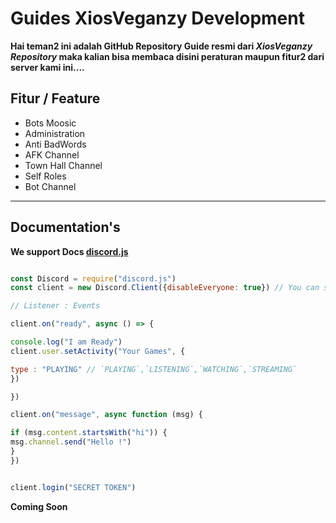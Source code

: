 # Guides XiosVeganzy Development

**Hai teman2 ini adalah GitHub Repository Guide resmi dari _XiosVeganzy Repository_
maka kalian bisa membaca disini peraturan maupun fitur2 dari server kami ini....**

## Fitur / Feature

- Bots Moosic
- Administration
- Anti BadWords
- AFK Channel
- Town Hall Channel
- Self Roles
- Bot Channel

---------------------------

## Documentation's

**We support Docs [discord.js](https://www.npmjs.com/package/discord.js)**

```js

const Discord = require("discord.js")
const client = new Discord.Client({disableEveryone: true}) // You can select `true` or `false`

// Listener : Events

client.on("ready", async () => {

console.log("I am Ready")
client.user.setActivity("Your Games", {

type : "PLAYING" // `PLAYING`,`LISTENING`,`WATCHING`,`STREAMING`
})

})

client.on("message", async function (msg) {

if (msg.content.startsWith("hi")) {
msg.channel.send("Hello !")
}
})


client.login("SECRET TOKEN")
```


**Coming Soon**
